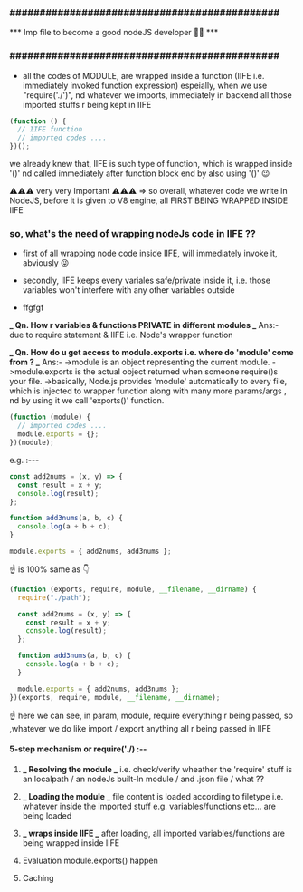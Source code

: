 ###  ############################################# ###
***  Imp file to become a good nodeJS developer 👨‍💻 ***
###  ############################################# ###

- all the codes of MODULE, are wrapped inside a function (IIFE i.e. immediately invoked function expression)
  espeially, when we use "require('./')", nd whatever we imports, immediately in backend all those imported stuffs r being kept in IIFE

```js
(function () {
  // IIFE function
  // imported codes ....
})();
```

we already knew that, IIFE is such type of function, which is wrapped inside '()' nd called immediately after function block end by also using '()' 😉

⚠️⚠️⚠️ very very Important ⚠️⚠️⚠️
=> so overall, whatever code we write in NodeJS, before it is given to V8 engine, all FIRST BEING WRAPPED INSIDE IIFE

### so, what's the need of wrapping nodeJs code in IIFE ??

- first of all wrapping node code inside IIFE, will immediately invoke it, abviously 😜

- secondly, IIFE keeps every variales safe/private inside it,
  i.e. those variables won't interfere with any other variables outside

- ffgfgf

**_ Qn. How r variables & functions PRIVATE in different modules _**
Ans:- due to require statement & IIFE i.e. Node's wrapper function

**_ Qn. How do u get access to module.exports i.e. where do 'module' come from ? _**
Ans:-
->module is an object representing the current module.
->module.exports is the actual object returned when someone require()s your file.
->basically, Node.js provides 'module' automatically to every file, which is injected to wrapper function along with many more params/args , nd by using it we call 'exports()' function.

```js
(function (module) {
  // imported codes ....
  module.exports = {};
})(module);
```

e.g. :---

```js
const add2nums = (x, y) => {
  const result = x + y;
  console.log(result);
};

function add3nums(a, b, c) {
  console.log(a + b + c);
}

module.exports = { add2nums, add3nums };
```

☝️ is 100% same as 👇

```js
(function (exports, require, module, __filename, __dirname) {
  require("./path");

  const add2nums = (x, y) => {
    const result = x + y;
    console.log(result);
  };

  function add3nums(a, b, c) {
    console.log(a + b + c);
  }

  module.exports = { add2nums, add3nums };
})(exports, require, module, __filename, __dirname);
```

☝️ here we can see, in param, module, require everything r being passed,
so ,whatever we do like import / export anything all r being passed in IIFE

#### 5-step mechanism or require('./) :--

1. **_ Resolving the module _**
   i.e. check/verify wheather the 'require' stuff is an localpath / an nodeJs built-In module / and .json file / what ??

2. **_ Loading the module _**
   file content is loaded according to filetype
   i.e. whatever inside the imported stuff e.g. variables/functions etc... are being loaded

3. **_ wraps inside IIFE _**
   after loading, all imported variables/functions are being wrapped inside IIFE

4. Evaluation
   module.exports() happen

5. Caching
